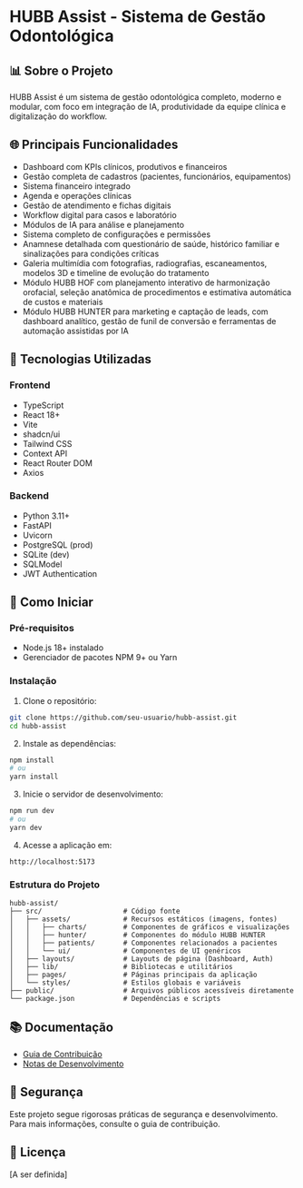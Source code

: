 # HUBB Assist - Sistema de Gestão Odontológica

## 📊 Sobre o Projeto

HUBB Assist é um sistema de gestão odontológica completo, moderno e modular, com foco em integração de IA, produtividade da equipe clínica e digitalização do workflow.

## 🌐 Principais Funcionalidades

- Dashboard com KPIs clínicos, produtivos e financeiros
- Gestão completa de cadastros (pacientes, funcionários, equipamentos)
- Sistema financeiro integrado
- Agenda e operações clínicas
- Gestão de atendimento e fichas digitais
- Workflow digital para casos e laboratório
- Módulos de IA para análise e planejamento
- Sistema completo de configurações e permissões
- Anamnese detalhada com questionário de saúde, histórico familiar e sinalizações para condições críticas
- Galeria multimídia com fotografias, radiografias, escaneamentos, modelos 3D e timeline de evolução do tratamento
- Módulo HUBB HOF com planejamento interativo de harmonização orofacial, seleção anatômica de procedimentos e estimativa automática de custos e materiais
- Módulo HUBB HUNTER para marketing e captação de leads, com dashboard analítico, gestão de funil de conversão e ferramentas de automação assistidas por IA

## 🔧 Tecnologias Utilizadas

### Frontend
- TypeScript
- React 18+
- Vite
- shadcn/ui
- Tailwind CSS
- Context API
- React Router DOM
- Axios

### Backend
- Python 3.11+
- FastAPI
- Uvicorn
- PostgreSQL (prod)
- SQLite (dev)
- SQLModel
- JWT Authentication

## 🚀 Como Iniciar

### Pré-requisitos
- Node.js 18+ instalado
- Gerenciador de pacotes NPM 9+ ou Yarn

### Instalação
1. Clone o repositório:
```bash
git clone https://github.com/seu-usuario/hubb-assist.git
cd hubb-assist
```

2. Instale as dependências:
```bash
npm install
# ou
yarn install
```

3. Inicie o servidor de desenvolvimento:
```bash
npm run dev
# ou
yarn dev
```

4. Acesse a aplicação em:
```
http://localhost:5173
```

### Estrutura do Projeto
```
hubb-assist/
├── src/                    # Código fonte
│   ├── assets/             # Recursos estáticos (imagens, fontes)
│   │   ├── charts/         # Componentes de gráficos e visualizações
│   │   ├── hunter/         # Componentes do módulo HUBB HUNTER
│   │   ├── patients/       # Componentes relacionados a pacientes
│   │   └── ui/             # Componentes de UI genéricos
│   ├── layouts/            # Layouts de página (Dashboard, Auth)
│   ├── lib/                # Bibliotecas e utilitários
│   ├── pages/              # Páginas principais da aplicação
│   └── styles/             # Estilos globais e variáveis
├── public/                 # Arquivos públicos acessíveis diretamente
└── package.json            # Dependências e scripts
```

## 📚 Documentação

- [Guia de Contribuição](./CONTRIBUTING.md)
- [Notas de Desenvolvimento](./DEV_NOTES.md)

## 🔐 Segurança

Este projeto segue rigorosas práticas de segurança e desenvolvimento. Para mais informações, consulte o guia de contribuição.

## 📝 Licença

[A ser definida]
